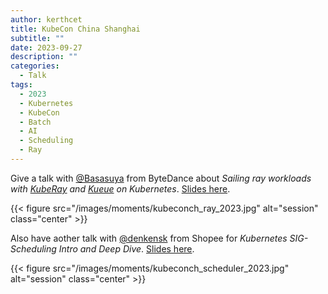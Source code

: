 ```yaml
---
author: kerthcet
title: KubeCon China Shanghai
subtitle: ""
date: 2023-09-27
description: ""
categories:
  - Talk
tags:
  - 2023
  - Kubernetes
  - KubeCon
  - Batch
  - AI
  - Scheduling
  - Ray
---
```


Give a talk with [@Basasuya](https://github.com/Basasuya) from ByteDance about _Sailing ray workloads with [KubeRay](https://github.com/ray-project/kuberay) and [Kueue](https://github.com/kubernetes-sigs/kueue) on Kubernetes_. [Slides here](https://github.com/kerthcet/Slides/blob/main/year2023/kubecon-china/kueue/Ray%20%26%20Kueue%20KubeCon-2023%20China%20.pdf).

{{< figure src="/images/moments/kubeconch_ray_2023.jpg" alt="session" class="center" >}}

Also have aother talk with [@denkensk](https://github.com/denkensk) from Shopee for _Kubernetes SIG-Scheduling Intro and Deep Dive_. [Slides here](https://github.com/kerthcet/Slides/blob/main/year2023/kubecon-china/sig-scheduling_intro_deep_dive.pdf).

{{< figure src="/images/moments/kubeconch_scheduler_2023.jpg" alt="session" class="center" >}}
